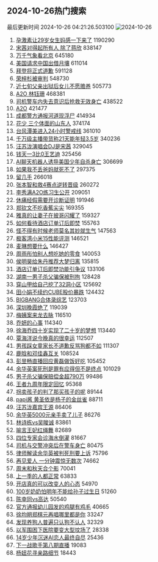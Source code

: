 ## 2024-10-26热门搜索 
最后更新时间 2024-10-26 04:21:26.503100 
![2024-10-26](https://imgs-storage.s3.us-east-005.backblazeb2.com/20241026/2024-10-26.png?versionId=4_z8fbbed132d73df8689c40f13_f10528abecc032a28_d20241025_m202126_c005_v0501024_t0048_u01729887686331) 
1. [孕激素让29岁女生妈感一下来了](https://s.weibo.com/weibo?q=%23%E5%AD%95%E6%BF%80%E7%B4%A0%E8%AE%A929%E5%B2%81%E5%A5%B3%E7%94%9F%E5%A6%88%E6%84%9F%E4%B8%80%E4%B8%8B%E6%9D%A5%E4%BA%86%23&t=31&band_rank=1&Refer=top) 1190290
1. [宋茜对得起所有人 除了蒋欣](https://s.weibo.com/weibo?q=%E5%AE%8B%E8%8C%9C%E5%AF%B9%E5%BE%97%E8%B5%B7%E6%89%80%E6%9C%89%E4%BA%BA%20%E9%99%A4%E4%BA%86%E8%92%8B%E6%AC%A3&t=31&band_rank=2&Refer=top) 838147
1. [万千气象看北京](https://s.weibo.com/weibo?q=%23%E4%B8%87%E5%8D%83%E6%B0%94%E8%B1%A1%E7%9C%8B%E5%8C%97%E4%BA%AC%23&t=31&band_rank=3&Refer=top) 645180
1. [美国请求中国出借月壤](https://s.weibo.com/weibo?q=%23%E7%BE%8E%E5%9B%BD%E8%AF%B7%E6%B1%82%E4%B8%AD%E5%9B%BD%E5%87%BA%E5%80%9F%E6%9C%88%E5%A3%A4%23&t=31&band_rank=4&Refer=top) 611014
1. [拜登将正式道歉](https://s.weibo.com/weibo?q=%23%E6%8B%9C%E7%99%BB%E5%B0%86%E6%AD%A3%E5%BC%8F%E9%81%93%E6%AD%89%23&t=31&band_rank=5&Refer=top) 591128
1. [荣梓杉被审判](https://s.weibo.com/weibo?q=%23%E8%8D%A3%E6%A2%93%E6%9D%89%E8%A2%AB%E5%AE%A1%E5%88%A4%23&t=31&band_rank=6&Refer=top) 548730
1. [近七旬父亲出狱后女儿不愿赡养](https://s.weibo.com/weibo?q=%23%E8%BF%91%E4%B8%83%E6%97%AC%E7%88%B6%E4%BA%B2%E5%87%BA%E7%8B%B1%E5%90%8E%E5%A5%B3%E5%84%BF%E4%B8%8D%E6%84%BF%E8%B5%A1%E5%85%BB%23&t=31&band_rank=7&Refer=top) 505773
1. [A2O 林钰珊](https://s.weibo.com/weibo?q=A2O%20%E6%9E%97%E9%92%B0%E7%8F%8A&t=31&band_rank=8&Refer=top) 468381
1. [司机警车内失去意识后抢救无效身亡](https://s.weibo.com/weibo?q=%23%E5%8F%B8%E6%9C%BA%E8%AD%A6%E8%BD%A6%E5%86%85%E5%A4%B1%E5%8E%BB%E6%84%8F%E8%AF%86%E5%90%8E%E6%8A%A2%E6%95%91%E6%97%A0%E6%95%88%E8%BA%AB%E4%BA%A1%23&t=31&band_rank=9&Refer=top) 438522
1. [A2O](https://s.weibo.com/weibo?q=A2O&t=31&band_rank=10&Refer=top) 421477
1. [成都警方通报河道现浮尸](https://s.weibo.com/weibo?q=%23%E6%88%90%E9%83%BD%E8%AD%A6%E6%96%B9%E9%80%9A%E6%8A%A5%E6%B2%B3%E9%81%93%E7%8E%B0%E6%B5%AE%E5%B0%B8%23&t=31&band_rank=11&Refer=top) 414934
1. [花少 三个体面的山东人](https://s.weibo.com/weibo?q=%E8%8A%B1%E5%B0%91%20%E4%B8%89%E4%B8%AA%E4%BD%93%E9%9D%A2%E7%9A%84%E5%B1%B1%E4%B8%9C%E4%BA%BA&t=31&band_rank=12&Refer=top) 374174
1. [台风潭美进入24小时警戒线](https://s.weibo.com/weibo?q=%23%E5%8F%B0%E9%A3%8E%E6%BD%AD%E7%BE%8E%E8%BF%9B%E5%85%A524%E5%B0%8F%E6%97%B6%E8%AD%A6%E6%88%92%E7%BA%BF%23&t=31&band_rank=50&Refer=top) 361010
1. [千万级主播带货称21天能年轻3.5岁](https://s.weibo.com/weibo?q=%23%E5%8D%83%E4%B8%87%E7%BA%A7%E4%B8%BB%E6%92%AD%E5%B8%A6%E8%B4%A7%E7%A7%B021%E5%A4%A9%E8%83%BD%E5%B9%B4%E8%BD%BB3.5%E5%B2%81%23&t=31&band_rank=13&Refer=top) 340236
1. [汪苏泷演唱会DJ是宋茜](https://s.weibo.com/weibo?q=%23%E6%B1%AA%E8%8B%8F%E6%B3%B7%E6%BC%94%E5%94%B1%E4%BC%9ADJ%E6%98%AF%E5%AE%8B%E8%8C%9C%23&t=31&band_rank=14&Refer=top) 329045
1. [钱天一3比0王艺迪](https://s.weibo.com/weibo?q=%23%E9%92%B1%E5%A4%A9%E4%B8%803%E6%AF%940%E7%8E%8B%E8%89%BA%E8%BF%AA%23&t=31&band_rank=15&Refer=top) 325456
1. [AI聊天机器人诱导美国少年自杀身亡](https://s.weibo.com/weibo?q=%23AI%E8%81%8A%E5%A4%A9%E6%9C%BA%E5%99%A8%E4%BA%BA%E8%AF%B1%E5%AF%BC%E7%BE%8E%E5%9B%BD%E5%B0%91%E5%B9%B4%E8%87%AA%E6%9D%80%E8%BA%AB%E4%BA%A1%23&t=31&band_rank=16&Refer=top) 306699
1. [如果我不丢爸妈就死不了](https://s.weibo.com/weibo?q=%23%E5%A6%82%E6%9E%9C%E6%88%91%E4%B8%8D%E4%B8%A2%E7%88%B8%E5%A6%88%E5%B0%B1%E6%AD%BB%E4%B8%8D%E4%BA%86%23&t=31&band_rank=17&Refer=top) 297375
1. [留几手](https://s.weibo.com/weibo?q=%E7%95%99%E5%87%A0%E6%89%8B&t=31&band_rank=18&Refer=top) 266018
1. [张本智和救4赛点逆转晋级](https://s.weibo.com/weibo?q=%23%E5%BC%A0%E6%9C%AC%E6%99%BA%E5%92%8C%E6%95%914%E8%B5%9B%E7%82%B9%E9%80%86%E8%BD%AC%E6%99%8B%E7%BA%A7%23&t=31&band_rank=19&Refer=top) 260272
1. [李秀满A2O练习生公开](https://s.weibo.com/weibo?q=%23%E6%9D%8E%E7%A7%80%E6%BB%A1A2O%E7%BB%83%E4%B9%A0%E7%94%9F%E5%85%AC%E5%BC%80%23&t=31&band_rank=20&Refer=top) 209051
1. [休痛经假需要开诊断证明](https://s.weibo.com/weibo?q=%23%E4%BC%91%E7%97%9B%E7%BB%8F%E5%81%87%E9%9C%80%E8%A6%81%E5%BC%80%E8%AF%8A%E6%96%AD%E8%AF%81%E6%98%8E%23&t=31&band_rank=21&Refer=top) 191946
1. [郑钦文不吃香蕉尖尖](https://s.weibo.com/weibo?q=%E9%83%91%E9%92%A6%E6%96%87%E4%B8%8D%E5%90%83%E9%A6%99%E8%95%89%E5%B0%96%E5%B0%96&t=31&band_rank=22&Refer=top) 169355
1. [雅真的让妻子在披哥闪耀了](https://s.weibo.com/weibo?q=%E9%9B%85%E7%9C%9F%E7%9A%84%E8%AE%A9%E5%A6%BB%E5%AD%90%E5%9C%A8%E6%8A%AB%E5%93%A5%E9%97%AA%E8%80%80%E4%BA%86&t=31&band_rank=23&Refer=top) 159327
1. [如何看待酒店订单订后即焚](https://s.weibo.com/weibo?q=%23%E5%A6%82%E4%BD%95%E7%9C%8B%E5%BE%85%E9%85%92%E5%BA%97%E8%AE%A2%E5%8D%95%E8%AE%A2%E5%90%8E%E5%8D%B3%E7%84%9A%23&t=31&band_rank=2&Refer=top) 155763
1. [怪不得有时候老师莫名其妙就生气](https://s.weibo.com/weibo?q=%E6%80%AA%E4%B8%8D%E5%BE%97%E6%9C%89%E6%97%B6%E5%80%99%E8%80%81%E5%B8%88%E8%8E%AB%E5%90%8D%E5%85%B6%E5%A6%99%E5%B0%B1%E7%94%9F%E6%B0%94&t=31&band_rank=24&Refer=top) 147563
1. [极客湾小米15性能评测](https://s.weibo.com/weibo?q=%E6%9E%81%E5%AE%A2%E6%B9%BE%E5%B0%8F%E7%B1%B315%E6%80%A7%E8%83%BD%E8%AF%84%E6%B5%8B&t=31&band_rank=25&Refer=top) 146521
1. [麦琳想要什么](https://s.weibo.com/weibo?q=%E9%BA%A6%E7%90%B3%E6%83%B3%E8%A6%81%E4%BB%80%E4%B9%88&t=31&band_rank=40&Refer=top) 146427
1. [周雨彤怕别人想吃她的零食](https://s.weibo.com/weibo?q=%23%E5%91%A8%E9%9B%A8%E5%BD%A4%E6%80%95%E5%88%AB%E4%BA%BA%E6%83%B3%E5%90%83%E5%A5%B9%E7%9A%84%E9%9B%B6%E9%A3%9F%23&t=31&band_rank=26&Refer=top) 140053
1. [侯明昊给朱丹推荐大梦归离](https://s.weibo.com/weibo?q=%E4%BE%AF%E6%98%8E%E6%98%8A%E7%BB%99%E6%9C%B1%E4%B8%B9%E6%8E%A8%E8%8D%90%E5%A4%A7%E6%A2%A6%E5%BD%92%E7%A6%BB&t=31&band_rank=27&Refer=top) 135815
1. [酒店订单订后即焚功能引争议](https://s.weibo.com/weibo?q=%23%E9%85%92%E5%BA%97%E8%AE%A2%E5%8D%95%E8%AE%A2%E5%90%8E%E5%8D%B3%E7%84%9A%E5%8A%9F%E8%83%BD%E5%BC%95%E4%BA%89%E8%AE%AE%23&t=31&band_rank=28&Refer=top) 133106
1. [湖南一男子杀父骗保被刑拘](https://s.weibo.com/weibo?q=%23%E6%B9%96%E5%8D%97%E4%B8%80%E7%94%B7%E5%AD%90%E6%9D%80%E7%88%B6%E9%AA%97%E4%BF%9D%E8%A2%AB%E5%88%91%E6%8B%98%23&t=31&band_rank=29&Refer=top) 128428
1. [穿山甲给自己挖了32洞小区](https://s.weibo.com/weibo?q=%23%E7%A9%BF%E5%B1%B1%E7%94%B2%E7%BB%99%E8%87%AA%E5%B7%B1%E6%8C%96%E4%BA%8632%E6%B4%9E%E5%B0%8F%E5%8C%BA%23&t=31&band_rank=30&Refer=top) 125692
1. [田小娟不续约CUBE股价暴跌](https://s.weibo.com/weibo?q=%23%E7%94%B0%E5%B0%8F%E5%A8%9F%E4%B8%8D%E7%BB%AD%E7%BA%A6CUBE%E8%82%A1%E4%BB%B7%E6%9A%B4%E8%B7%8C%23&t=31&band_rank=31&Refer=top) 124432
1. [BIGBANG合体录综艺](https://s.weibo.com/weibo?q=%23BIGBANG%E5%90%88%E4%BD%93%E5%BD%95%E7%BB%BC%E8%89%BA%23&t=31&band_rank=32&Refer=top) 123703
1. [深圳晚霞绝了](https://s.weibo.com/weibo?q=%23%E6%B7%B1%E5%9C%B3%E6%99%9A%E9%9C%9E%E7%BB%9D%E4%BA%86%23&t=31&band_rank=46&Refer=top) 119039
1. [梅姨案来龙去脉](https://s.weibo.com/weibo?q=%23%E6%A2%85%E5%A7%A8%E6%A1%88%E6%9D%A5%E9%BE%99%E5%8E%BB%E8%84%89%23&t=31&band_rank=10&Refer=top) 116510
1. [乔妍的心事](https://s.weibo.com/weibo?q=%E4%B9%94%E5%A6%8D%E7%9A%84%E5%BF%83%E4%BA%8B&t=31&band_rank=33&Refer=top) 114340
1. [徐海乔四十岁实现了二十岁的梦想](https://s.weibo.com/weibo?q=%E5%BE%90%E6%B5%B7%E4%B9%94%E5%9B%9B%E5%8D%81%E5%B2%81%E5%AE%9E%E7%8E%B0%E4%BA%86%E4%BA%8C%E5%8D%81%E5%B2%81%E7%9A%84%E6%A2%A6%E6%83%B3&t=31&band_rank=34&Refer=top) 113440
1. [覃海洋说今晚真的很幸运](https://s.weibo.com/weibo?q=%23%E8%A6%83%E6%B5%B7%E6%B4%8B%E8%AF%B4%E4%BB%8A%E6%99%9A%E7%9C%9F%E7%9A%84%E5%BE%88%E5%B9%B8%E8%BF%90%23&t=31&band_rank=35&Refer=top) 112507
1. [男孩踩女童家长不道歉反骂狗都不如](https://s.weibo.com/weibo?q=%23%E7%94%B7%E5%AD%A9%E8%B8%A9%E5%A5%B3%E7%AB%A5%E5%AE%B6%E9%95%BF%E4%B8%8D%E9%81%93%E6%AD%89%E5%8F%8D%E9%AA%82%E7%8B%97%E9%83%BD%E4%B8%8D%E5%A6%82%23&t=31&band_rank=36&Refer=top) 111307
1. [鹿晗和邓佳鑫互关](https://s.weibo.com/weibo?q=%23%E9%B9%BF%E6%99%97%E5%92%8C%E9%82%93%E4%BD%B3%E9%91%AB%E4%BA%92%E5%85%B3%23&t=31&band_rank=37&Refer=top) 108524
1. [彭昱畅直播回应黄磊做饭好吃](https://s.weibo.com/weibo?q=%23%E5%BD%AD%E6%98%B1%E7%95%85%E7%9B%B4%E6%92%AD%E5%9B%9E%E5%BA%94%E9%BB%84%E7%A3%8A%E5%81%9A%E9%A5%AD%E5%A5%BD%E5%90%83%23&t=31&band_rank=38&Refer=top) 105452
1. [余华英案死刑是罪有应得但不是终点](https://s.weibo.com/weibo?q=%23%E4%BD%99%E5%8D%8E%E8%8B%B1%E6%A1%88%E6%AD%BB%E5%88%91%E6%98%AF%E7%BD%AA%E6%9C%89%E5%BA%94%E5%BE%97%E4%BD%86%E4%B8%8D%E6%98%AF%E7%BB%88%E7%82%B9%23&t=31&band_rank=39&Refer=top) 101029
1. [男子杀父骗保赔偿金超790万](https://s.weibo.com/weibo?q=%23%E7%94%B7%E5%AD%90%E6%9D%80%E7%88%B6%E9%AA%97%E4%BF%9D%E8%B5%94%E5%81%BF%E9%87%91%E8%B6%85790%E4%B8%87%23&t=31&band_rank=25&Refer=top) 99486
1. [王者九周年限定回忆](https://s.weibo.com/weibo?q=%23%E7%8E%8B%E8%80%85%E4%B9%9D%E5%91%A8%E5%B9%B4%E9%99%90%E5%AE%9A%E5%9B%9E%E5%BF%86%23&t=31&band_rank=26&Refer=top) 95368
1. [拐卖孩子的判了那买孩子的呢](https://s.weibo.com/weibo?q=%23%E6%8B%90%E5%8D%96%E5%AD%A9%E5%AD%90%E7%9A%84%E5%88%A4%E4%BA%86%E9%82%A3%E4%B9%B0%E5%AD%A9%E5%AD%90%E7%9A%84%E5%91%A2%23&t=31&band_rank=41&Refer=top) 89144
1. [papi酱 黄圣依是杨子的金丝雀](https://s.weibo.com/weibo?q=papi%E9%85%B1%20%E9%BB%84%E5%9C%A3%E4%BE%9D%E6%98%AF%E6%9D%A8%E5%AD%90%E7%9A%84%E9%87%91%E4%B8%9D%E9%9B%80&t=31&band_rank=42&Refer=top) 88711
1. [汪苏泷嘉宾王源](https://s.weibo.com/weibo?q=%23%E6%B1%AA%E8%8B%8F%E6%B3%B7%E5%98%89%E5%AE%BE%E7%8E%8B%E6%BA%90%23&t=31&band_rank=43&Refer=top) 86406
1. [余华英5000元亲手卖了儿子](https://s.weibo.com/weibo?q=%23%E4%BD%99%E5%8D%8E%E8%8B%B15000%E5%85%83%E4%BA%B2%E6%89%8B%E5%8D%96%E4%BA%86%E5%84%BF%E5%AD%90%23&t=31&band_rank=35&Refer=top) 86276
1. [林诗栋vs吴晙诚](https://s.weibo.com/weibo?q=%23%E6%9E%97%E8%AF%97%E6%A0%8Bvs%E5%90%B4%E6%99%99%E8%AF%9A%23&t=31&band_rank=17&Refer=top) 83861
1. [喻言王妃红绳舞](https://s.weibo.com/weibo?q=%23%E5%96%BB%E8%A8%80%E7%8E%8B%E5%A6%83%E7%BA%A2%E7%BB%B3%E8%88%9E%23&t=31&band_rank=44&Refer=top) 82689
1. [四位专家会诊海水倒灌](https://s.weibo.com/weibo?q=%23%E5%9B%9B%E4%BD%8D%E4%B8%93%E5%AE%B6%E4%BC%9A%E8%AF%8A%E6%B5%B7%E6%B0%B4%E5%80%92%E7%81%8C%23&t=31&band_rank=45&Refer=top) 81667
1. [司机与交警冲突后在警车身亡](https://s.weibo.com/weibo?q=%23%E5%8F%B8%E6%9C%BA%E4%B8%8E%E4%BA%A4%E8%AD%A6%E5%86%B2%E7%AA%81%E5%90%8E%E5%9C%A8%E8%AD%A6%E8%BD%A6%E8%BA%AB%E4%BA%A1%23&t=31&band_rank=30&Refer=top) 80475
1. [律师解读余华英被判死刑要上诉](https://s.weibo.com/weibo?q=%23%E5%BE%8B%E5%B8%88%E8%A7%A3%E8%AF%BB%E4%BD%99%E5%8D%8E%E8%8B%B1%E8%A2%AB%E5%88%A4%E6%AD%BB%E5%88%91%E8%A6%81%E4%B8%8A%E8%AF%89%23&t=31&band_rank=47&Refer=top) 75796
1. [再见爱人 一分钟震惊无数次](https://s.weibo.com/weibo?q=%E5%86%8D%E8%A7%81%E7%88%B1%E4%BA%BA%20%E4%B8%80%E5%88%86%E9%92%9F%E9%9C%87%E6%83%8A%E6%97%A0%E6%95%B0%E6%AC%A1&t=31&band_rank=48&Refer=top) 74662
1. [周末和秋天合个影](https://s.weibo.com/weibo?q=%23%E5%91%A8%E6%9C%AB%E5%92%8C%E7%A7%8B%E5%A4%A9%E5%90%88%E4%B8%AA%E5%BD%B1%23&t=31&band_rank=49&Refer=top) 70041
1. [上一季的人都正常](https://s.weibo.com/weibo?q=%E4%B8%8A%E4%B8%80%E5%AD%A3%E7%9A%84%E4%BA%BA%E9%83%BD%E6%AD%A3%E5%B8%B8&t=31&band_rank=46&Refer=top) 63833
1. [开店真的可以改变人的心态](https://s.weibo.com/weibo?q=%E5%BC%80%E5%BA%97%E7%9C%9F%E7%9A%84%E5%8F%AF%E4%BB%A5%E6%94%B9%E5%8F%98%E4%BA%BA%E7%9A%84%E5%BF%83%E6%80%81&t=31&band_rank=24&Refer=top) 54970
1. [100岁奶奶怕明年不能给孙子过生日](https://s.weibo.com/weibo?q=%23100%E5%B2%81%E5%A5%B6%E5%A5%B6%E6%80%95%E6%98%8E%E5%B9%B4%E4%B8%8D%E8%83%BD%E7%BB%99%E5%AD%99%E5%AD%90%E8%BF%87%E7%94%9F%E6%97%A5%23&t=31&band_rank=10&Refer=top) 51260
1. [陈幸同vs高达](https://s.weibo.com/weibo?q=%23%E9%99%88%E5%B9%B8%E5%90%8Cvs%E9%AB%98%E8%BE%BE%23&t=31&band_rank=17&Refer=top) 50540
1. [官方通报幼儿园发的鸡腿有鸡毛](https://s.weibo.com/weibo?q=%23%E5%AE%98%E6%96%B9%E9%80%9A%E6%8A%A5%E5%B9%BC%E5%84%BF%E5%9B%AD%E5%8F%91%E7%9A%84%E9%B8%A1%E8%85%BF%E6%9C%89%E9%B8%A1%E6%AF%9B%23&t=31&band_rank=15&Refer=top) 40665
1. [徐均朔郑棋元再唱哪里都是你](https://s.weibo.com/weibo?q=%E5%BE%90%E5%9D%87%E6%9C%94%E9%83%91%E6%A3%8B%E5%85%83%E5%86%8D%E5%94%B1%E5%93%AA%E9%87%8C%E9%83%BD%E6%98%AF%E4%BD%A0&t=31&band_rank=41&Refer=top) 33247
1. [发现养狗人普遍只认狗不认人](https://s.weibo.com/weibo?q=%23%E5%8F%91%E7%8E%B0%E5%85%BB%E7%8B%97%E4%BA%BA%E6%99%AE%E9%81%8D%E5%8F%AA%E8%AE%A4%E7%8B%97%E4%B8%8D%E8%AE%A4%E4%BA%BA%23&t=31&band_rank=45&Refer=top) 32329
1. [以军围困下医院要变大型坟场了](https://s.weibo.com/weibo?q=%23%E4%BB%A5%E5%86%9B%E5%9B%B4%E5%9B%B0%E4%B8%8B%E5%8C%BB%E9%99%A2%E8%A6%81%E5%8F%98%E5%A4%A7%E5%9E%8B%E5%9D%9F%E5%9C%BA%E4%BA%86%23&t=31&band_rank=37&Refer=top) 28338
1. [14岁少年沉迷AI恋人最终自尽](https://s.weibo.com/weibo?q=%2314%E5%B2%81%E5%B0%91%E5%B9%B4%E6%B2%89%E8%BF%B7AI%E6%81%8B%E4%BA%BA%E6%9C%80%E7%BB%88%E8%87%AA%E5%B0%BD%23&t=31&band_rank=46&Refer=top) 25436
1. [下一战歌手第八期直播](https://s.weibo.com/weibo?q=%23%E4%B8%8B%E4%B8%80%E6%88%98%E6%AD%8C%E6%89%8B%E7%AC%AC%E5%85%AB%E6%9C%9F%E7%9B%B4%E6%92%AD%23&t=31&band_rank=46&Refer=top) 19083
1. [杨妞花寻亲路细节](https://s.weibo.com/weibo?q=%23%E6%9D%A8%E5%A6%9E%E8%8A%B1%E5%AF%BB%E4%BA%B2%E8%B7%AF%E7%BB%86%E8%8A%82%23&t=31&band_rank=49&Refer=top) 18443
